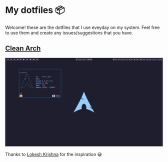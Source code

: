 # My dotfiles 📦

Welcome! these are the dotfiles that I use eveyday on my system. Feel free to use them and create any issues/suggestions that you have.

## [Clean Arch](./arch-catpuccin/README.md)

![Clean Arch](./clean-arch/images/base.jpeg)

Thanks to [Lokesh Krishna](https://github.com/P-ict0/dotfiles/tree/main/clean-arch) for the inspiration 😀
